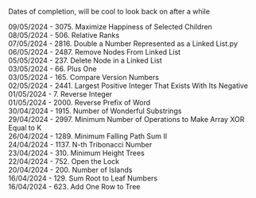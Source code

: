 Dates of completion, will be cool to look back on after a while

09/05/2024 - 3075. Maximize Happiness of Selected Children <br/>
08/05/2024 - 506. Relative Ranks <br/>
07/05/2024 - 2816. Double a Number Represented as a Linked List.py <br/>
06/05/2024 - 2487. Remove Nodes From Linked List <br/>
05/05/2024 - 237. Delete Node in a Linked List <br/>
03/05/2024 - 66. Plus One <br/>
03/05/2024 - 165. Compare Version Numbers <br/>
02/05/2024 - 2441. Largest Positive Integer That Exists With Its Negative <br/>
01/05/2024 - 7. Reverse Integer <br/>
01/05/2024 - 2000. Reverse Prefix of Word <br/>
30/04/2024 - 1915. Number of Wonderful Substrings <br/>
29/04/2024 - 2997. Minimum Number of Operations to Make Array XOR Equal to K <br/>
26/04/2024 - 1289. Minimum Falling Path Sum II <br/>
24/04/2024 - 1137. N-th Tribonacci Number <br/>
23/04/2024 - 310. Minimum Height Trees<br/>
22/04/2024 - 752. Open the Lock<br/>
20/04/2024 - 200. Number of Islands<br/>
16/04/2024 - 129. Sum Root to Leaf Numbers<br/>
16/04/2024 - 623. Add One Row to Tree<br/>




